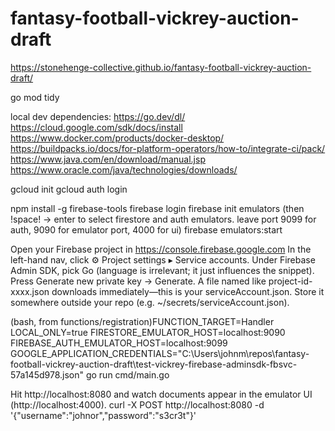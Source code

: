 # fantasy-football-vickrey-auction-draft

https://stonehenge-collective.github.io/fantasy-football-vickrey-auction-draft/

go mod tidy

local dev dependencies:
https://go.dev/dl/
https://cloud.google.com/sdk/docs/install
https://www.docker.com/products/docker-desktop/
https://buildpacks.io/docs/for-platform-operators/how-to/integrate-ci/pack/
https://www.java.com/en/download/manual.jsp
https://www.oracle.com/java/technologies/downloads/

gcloud init
gcloud auth login

npm install -g firebase-tools
firebase login
firebase init emulators (then !space! -> enter to select firestore and auth emulators. leave port 9099 for auth, 9090 for emulator port, 4000 for ui)
firebase emulators:start

Open your Firebase project in https://console.firebase.google.com
In the left-hand nav, click ⚙️ Project settings ▸ Service accounts.
Under Firebase Admin SDK, pick Go (language is irrelevant; it just influences the snippet).
Press Generate new private key → Generate.
A file named like project-id-xxxx.json downloads immediately—this is your serviceAccount.json.
Store it somewhere outside your repo (e.g. ~/secrets/serviceAccount.json).

(bash, from functions/registration)FUNCTION_TARGET=Handler LOCAL_ONLY=true FIRESTORE_EMULATOR_HOST=localhost:9090 FIREBASE_AUTH_EMULATOR_HOST=localhost:9099 GOOGLE_APPLICATION_CREDENTIALS="C:\Users\johnm\repos\fantasy-football-vickrey-auction-draft\test-vickrey-firebase-adminsdk-fbsvc-57a145d978.json" go run cmd/main.go

Hit http://localhost:8080 and watch documents appear in the emulator UI (http://localhost:4000).
curl -X POST http://localhost:8080 -d '{"username":"johnor","password":"s3cr3t"}'
